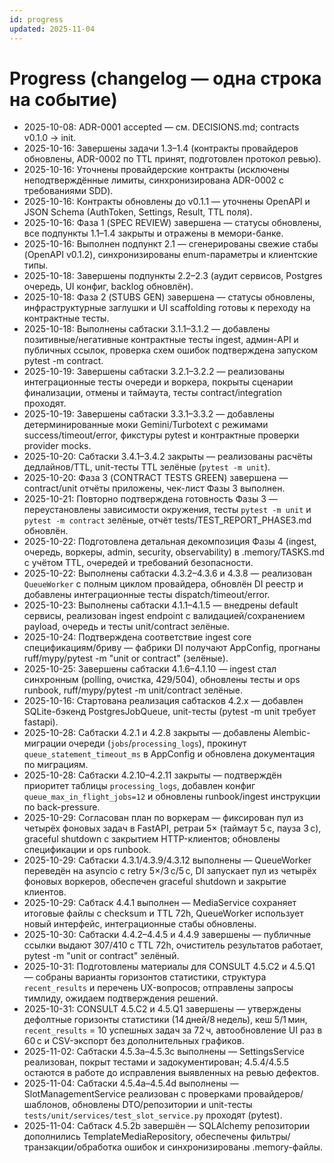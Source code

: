 ```yaml
---
id: progress
updated: 2025-11-04
---
```


# Progress (changelog — одна строка на событие)

- 2025-10-08: ADR-0001 accepted — см. DECISIONS.md; contracts v0.1.0 → init.
- 2025-10-16: Завершены задачи 1.3–1.4 (контракты провайдеров обновлены, ADR-0002 по TTL принят, подготовлен протокол ревью).
- 2025-10-16: Уточнены провайдерские контракты (исключены неподтверждённые лимиты, синхронизирована ADR-0002 с требованиями SDD).
- 2025-10-16: Контракты обновлены до v0.1.1 — уточнены OpenAPI и JSON Schema (AuthToken, Settings, Result, TTL поля).
- 2025-10-16: Фаза 1 (SPEC REVIEW) завершена — статусы обновлены, все подпункты 1.1–1.4 закрыты и отражены в мемори-банке.
- 2025-10-16: Выполнен подпункт 2.1 — сгенерированы свежие стабы (OpenAPI v0.1.2), синхронизированы enum-параметры и клиентские типы.
- 2025-10-18: Завершены подпункты 2.2–2.3 (аудит сервисов, Postgres очередь, UI конфиг, backlog обновлён).
- 2025-10-18: Фаза 2 (STUBS GEN) завершена — статусы обновлены, инфраструктурные заглушки и UI scaffolding готовы к переходу на контрактные тесты.
- 2025-10-18: Выполнены сабтаски 3.1.1–3.1.2 — добавлены позитивные/негативные контрактные тесты ingest, админ-API и публичных ссылок, проверка схем ошибок подтверждена запуском pytest -m contract.
- 2025-10-19: Завершены сабтаски 3.2.1–3.2.2 — реализованы интеграционные тесты очереди и воркера, покрыты сценарии финализации, отмены и таймаута, тесты contract/integration проходят.
- 2025-10-19: Завершены сабтаски 3.3.1–3.3.2 — добавлены детерминированные моки Gemini/Turbotext с режимами success/timeout/error, фикстуры pytest и контрактные проверки provider mocks.
- 2025-10-20: Сабтаски 3.4.1–3.4.2 закрыты — реализованы расчёты дедлайнов/TTL, unit-тесты TTL зелёные (`pytest -m unit`).
- 2025-10-20: Фаза 3 (CONTRACT TESTS GREEN) завершена — contract/unit отчёты приложены, чек-лист Фазы 3 выполнен.
- 2025-10-21: Повторно подтверждена готовность Фазы 3 — переустановлены зависимости окружения, тесты `pytest -m unit` и `pytest -m contract` зелёные, отчёт tests/TEST_REPORT_PHASE3.md обновлён.
- 2025-10-22: Подготовлена детальная декомпозиция Фазы 4 (ingest, очередь, воркеры, admin, security, observability) в .memory/TASKS.md с учётом TTL, очередей и требований безопасности.
- 2025-10-22: Выполнены сабтаски 4.3.2–4.3.6 и 4.3.8 — реализован `QueueWorker` с полным циклом провайдера, обновлён DI реестр и добавлены интеграционные тесты dispatch/timeout/error.
- 2025-10-23: Выполнены сабтаски 4.1.1–4.1.5 — внедрены default сервисы, реализован ingest endpoint с валидацией/сохранением payload, очередь и тесты unit/contract зелёные.
- 2025-10-24: Подтверждена соответствие ingest core спецификациям/бриву — фабрики DI получают AppConfig, прогнаны ruff/mypy/pytest -m "unit or contract" (зелёные).
- 2025-10-25: Завершены сабтаски 4.1.6–4.1.10 — ingest стал синхронным (polling, очистка, 429/504), обновлены тесты и ops runbook, ruff/mypy/pytest -m unit/contract зелёные.
- 2025-10-16: Стартована реализация сабтасков 4.2.x — добавлен SQLite-бэкенд PostgresJobQueue, unit-тесты (pytest -m unit требует fastapi).
- 2025-10-28: Сабтаски 4.2.1 и 4.2.8 закрыты — добавлены Alembic-миграции очереди (`jobs`/`processing_logs`), прокинут `queue_statement_timeout_ms` в AppConfig и обновлена документация по миграциям.
- 2025-10-28: Сабтаски 4.2.10–4.2.11 закрыты — подтверждён приоритет таблицы `processing_logs`, добавлен конфиг `queue_max_in_flight_jobs=12` и обновлены runbook/ingest инструкции по back-pressure.
- 2025-10-29: Согласован план по воркерам — фиксирован пул из четырёх фоновых задач в FastAPI, ретраи 5× (таймаут 5 с, пауза 3 с), graceful shutdown с закрытием HTTP-клиентов; обновлены спецификации и ops runbook.
- 2025-10-29: Сабтаски 4.3.1/4.3.9/4.3.12 выполнены — QueueWorker переведён на asyncio с retry 5×/3 с/5 с, DI запускает пул из четырёх фоновых воркеров, обеспечен graceful shutdown и закрытие клиентов.
- 2025-10-29: Сабтаск 4.4.1 выполнен — MediaService сохраняет итоговые файлы с checksum и TTL 72h, QueueWorker использует новый интерфейс, интеграционные стабы обновлены.
- 2025-10-30: Сабтаски 4.4.2–4.4.5 и 4.4.9 завершены — публичные ссылки выдают 307/410 с TTL 72h, очиститель результатов работает, pytest -m "unit or contract" зелёный.
- 2025-10-31: Подготовлены материалы для CONSULT 4.5.C2 и 4.5.Q1 — собраны варианты горизонтов статистики, структура `recent_results` и перечень UX-вопросов; отправлены запросы тимлиду, ожидаем подтверждения решений.
- 2025-10-31: CONSULT 4.5.C2 и 4.5.Q1 завершены — утверждены дефолтные горизонты статистики (14 дней/8 недель), кеш 5/1 мин, `recent_results` = 10 успешных задач за 72 ч, автообновление UI раз в 60 с и CSV-экспорт без дополнительных графиков.
- 2025-11-02: Сабтаски 4.5.3a–4.5.3c выполнены — SettingsService реализован, покрыт тестами и задокументирован; 4.5.4/4.5.5 остаются в работе до исправления выявленных на ревью дефектов.
- 2025-11-04: Сабтаски 4.5.4a–4.5.4d выполнены — SlotManagementService реализован с проверками провайдеров/шаблонов, обновлены DTO/репозитории и unit-тесты `tests/unit/services/test_slot_service.py` проходят (pytest).
- 2025-11-04: Сабтаск 4.5.2b завершён — SQLAlchemy репозитории дополнились TemplateMediaRepository, обеспечены фильтры/транзакции/обработка ошибок и синхронизированы .memory-файлы.
